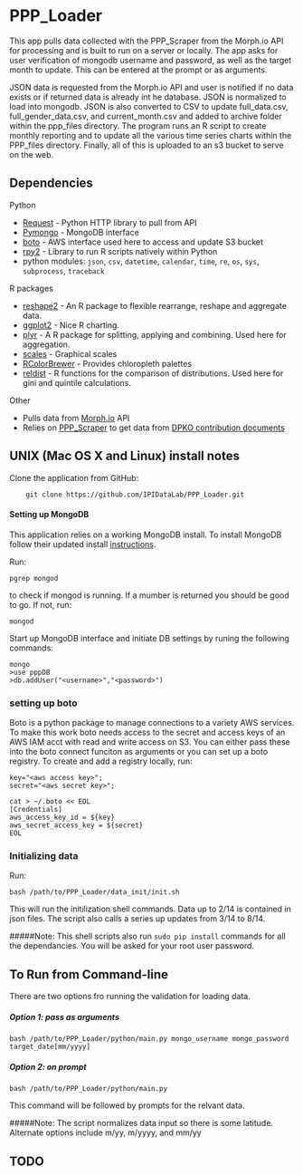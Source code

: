 PPP_Loader
===========
This app pulls data collected with the PPP_Scraper from the Morph.io API for processing and is built to run on a server or locally. The app asks for user verification of mongodb username and password, as well as the target month to update. This can be entered at the prompt or as arguments. 

JSON data is requested from the Morph.io API and user is notified if no data exists or if returned data is already int he database. JSON is normalized to load into mongodb. JSON is also converted to CSV to update full_data.csv, full_gender_data.csv, and current_month.csv and added to archive folder within the ppp_files directory. The program runs an R script to create monthly reporting and to update all the various time series charts within the PPP_files directory. Finally, all of this is uploaded to an s3 bucket to serve on the web.


## Dependencies

Python
-	[Request](http://docs.python-requests.org/en/latest/ "Requests") - Python HTTP library to pull from API
-	[Pymongo](http://api.mongodb.org/python/current/ "Pymongo") - MongoDB interface
-	[boto](https://boto.readthedocs.org/en/latest/ "boto") - AWS interface used here to access and update S3 bucket
-	[rpy2](http://rpy.sourceforge.net/ "rpy2") - Library to run R scripts natively within Python
-	python modules: `json`, `csv`, `datetime`, `calendar`, `time`, `re`, `os`, `sys`, `subprocess`, `traceback`


R packages
-	[reshape2](https://github.com/hadley/reshape "reshape2") - An R package to flexible rearrange, reshape and aggregate data.
-	[ggplot2](http://ggplot2.org/ "ggplot2") - Nice R charting.
-	[plyr](https://github.com/hadley/plyr "plyr") - A R package for splitting, applying and combining.  Used here for aggregation.
-	[scales](https://github.com/hadley/scales "scales") - Graphical scales
-	[RColorBrewer](http://cran.r-project.org/web/packages/RColorBrewer/index.html "RColorBrewer") - Provides chloropleth palettes
-	[reldist](http://cran.r-project.org/web/packages/reldist/index.html "reldist") - R functions for the comparison of distributions. Used here for gini and quintile calculations.


Other
-	Pulls data from [Morph.io](https://morph.io/ "Morph.io") API
-	Relies on [PPP_Scraper]() to get data from [DPKO contribution documents](http://api.mongodb.org/python/current/ "DPKO")

## UNIX (Mac OS X and Linux) install notes

Clone the application from GitHub:
```
	git clone https://github.com/IPIDataLab/PPP_Loader.git
```

#### Setting up MongoDB
This application relies on a working MongoDB install. To install MongoDB follow their updated install [instructions](http://docs.mongodb.org/manual/installation/).

Run:
```
pgrep mongod
```
to check if mongod is running. If a mumber is returned you should be good to go. If not, run:
```
mongod
```

Start up MongoDB interface and initiate DB settings by runing the following commands:
```
mongo
>use pppDB
>db.addUser("<username>","<password>")
```
### setting up boto
Boto is a python package to manage connections to a variety AWS services. To make this work boto needs access to the secret and access keys of an AWS IAM acct with read and write access on S3. You can either pass these into the boto connect funciton as arguments or you can set up a boto registry. To create and add a registry locally, run:
```
key="<aws access key>";
secret="<aws secret key>";

cat > ~/.boto << EOL
[Credentials]
aws_access_key_id = ${key}
aws_secret_access_key = ${secret}
EOL
```

### Initializing data
Run:
```
bash /path/to/PPP_Loader/data_init/init.sh
```
This will run the initilization shell commands. Data up to 2/14 is contained in json files. The script also calls a series up updates from 3/14 to 8/14.

#####Note: 
This shell scripts also run `sudo pip install` commands for all the dependancies. You will be asked for your root user password.

## To Run from Command-line
There are two options fro running the validation for loading data. 
##### Option 1: pass as arguments
```
bash /path/to/PPP_Loader/python/main.py mongo_username mongo_password target_date[mm/yyyy]
```

##### Option 2: on prompt
```
bash /path/to/PPP_Loader/python/main.py
```
This command will be followed by prompts for the relvant data.

#####Note: 
The script normalizes data input so there is some latitude. Alternate options include m/yy, m/yyyy, and mm/yy


## TODO



